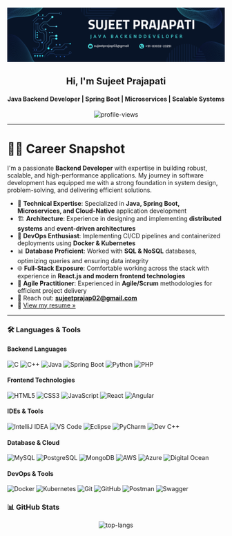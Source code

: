 <p align="center">
    <img src="https://github.com/sujeet-dev-io/sujeet-dev-io/blob/main/Without%20Pic%20Panner.png" alt="banner" />
</p>

<h2 align="center">Hi, I'm Sujeet Prajapati</h2>
<h4 align="center">Java Backend Developer | Spring Boot | Microservices | Scalable Systems</h4>

<p align="center">
    <img src="https://komarev.com/ghpvc/?username=sujeet-dev-io&label=Profile%20views&color=0e75b6&style=flat" alt="profile-views" />
</p>

---

# 👨‍💻 Career Snapshot

I'm a passionate **Backend Developer** with expertise in building robust, scalable, and high-performance applications. My journey in software development has equipped me with a strong foundation in system design, problem-solving, and delivering efficient solutions.

- 🔧 **Technical Expertise**: Specialized in **Java, Spring Boot, Microservices, and Cloud-Native** application development
- 🏗️ **Architecture**: Experience in designing and implementing **distributed systems** and **event-driven architectures**
- 🚀 **DevOps Enthusiast**: Implementing CI/CD pipelines and containerized deployments using **Docker & Kubernetes**
- 📊 **Database Proficient**: Worked with **SQL & NoSQL** databases, optimizing queries and ensuring data integrity
- 🌐 **Full-Stack Exposure**: Comfortable working across the stack with experience in **React.js and modern frontend technologies**
- 🔄 **Agile Practitioner**: Experienced in **Agile/Scrum** methodologies for efficient project delivery
- 📧 Reach out: **sujeetprajap02@gmail.com**
- 📄 [View my resume »](https://app.luminpdf.com/viewer/681a4358083ad7d7c6b37c22)

---

### 🛠️ Languages & Tools

#### Backend Languages
![C](https://img.shields.io/badge/C-00599C?style=flat&logo=c&logoColor=white)
![C++](https://img.shields.io/badge/C%2B%2B-00599C?style=flat&logo=c%2B%2B&logoColor=white)
![Java](https://img.shields.io/badge/Java-ED8B00?style=flat&logo=openjdk&logoColor=white)
![Spring Boot](https://img.shields.io/badge/Spring%20Boot-6DB33F?style=flat&logo=springboot)
![Python](https://img.shields.io/badge/Python-3776AB?style=flat&logo=python&logoColor=white)
![PHP](https://img.shields.io/badge/PHP-777BB4?style=flat&logo=php&logoColor=white)

#### Frontend Technologies
![HTML5](https://img.shields.io/badge/HTML5-E34F26?style=flat&logo=html5&logoColor=white)
![CSS3](https://img.shields.io/badge/CSS3-1572B6?style=flat&logo=css3&logoColor=white)
![JavaScript](https://img.shields.io/badge/JavaScript-F7DF1E?style=flat&logo=javascript&logoColor=black)
![React](https://img.shields.io/badge/React-20232A?style=flat&logo=react)
![Angular](https://img.shields.io/badge/Angular-DD0031?style=flat&logo=angular&logoColor=white)

#### IDEs & Tools
![IntelliJ IDEA](https://img.shields.io/badge/IntelliJ%20IDEA-000000?style=flat&logo=intellij-idea)
![VS Code](https://img.shields.io/badge/VS%20Code-007ACC?style=flat&logo=visual-studio-code)
![Eclipse](https://img.shields.io/badge/Eclipse-2C2255?style=flat&logo=eclipse-ide)
![PyCharm](https://img.shields.io/badge/PyCharm-000000?style=flat&logo=pycharm)
![Dev C++](https://img.shields.io/badge/Dev%20C++-4B8BBE?style=flat&logo=cplusplus)

#### Database & Cloud
![MySQL](https://img.shields.io/badge/MySQL-4479A1?style=flat&logo=mysql)
![PostgreSQL](https://img.shields.io/badge/PostgreSQL-336791?style=flat&logo=postgresql)
![MongoDB](https://img.shields.io/badge/MongoDB-4EA94B?style=flat&logo=mongodb)
![AWS](https://img.shields.io/badge/AWS-232F3E?style=flat&logo=amazon-aws)
![Azure](https://img.shields.io/badge/Azure-0089D6?style=flat&logo=microsoft-azure)
![Digital Ocean](https://img.shields.io/badge/Digital%20Ocean-0080FF?style=flat&logo=digitalocean)

#### DevOps & Tools
![Docker](https://img.shields.io/badge/Docker-2496ED?style=flat&logo=docker)
![Kubernetes](https://img.shields.io/badge/Kubernetes-326CE5?style=flat&logo=kubernetes)
![Git](https://img.shields.io/badge/Git-F05032?style=flat&logo=git)
![GitHub](https://img.shields.io/badge/GitHub-181717?style=flat&logo=github)
![Postman](https://img.shields.io/badge/Postman-FF6C37?style=flat&logo=postman)
![Swagger](https://img.shields.io/badge/Swagger-85EA2D?style=flat&logo=swagger)

### 📊 GitHub Stats

<p align="center">
    <img src="https://github-readme-stats.vercel.app/api/top-langs?username=sujeet-dev-io&show_icons=true&locale=en&layout=compact" alt="top-langs" />
</p>

